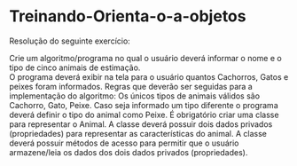 # Treinando-Orienta-o-a-objetos
Resolução do seguinte exercício: 

Crie um algoritmo/programa no qual o usuário deverá informar o nome e o tipo de cinco animais de estimação. <br>
O programa deverá exibir na tela para o usuário quantos Cachorros, Gatos e peixes foram informados.
Regras que deverão ser seguidas para a implementação do algoritmo:
Os únicos tipos de animais válidos são Cachorro, Gato, Peixe.
Caso seja informado um tipo diferente o programa deverá definir o tipo do animal como Peixe.
É obrigatório criar uma classe para representar o Animal. 
A classe deverá possuir dois dados privados (propriedades) para representar as características do animal. 
A classe deverá possuir métodos de acesso para permitir que o usuário armazene/leia os dados dos dois dados privados (propriedades). 
